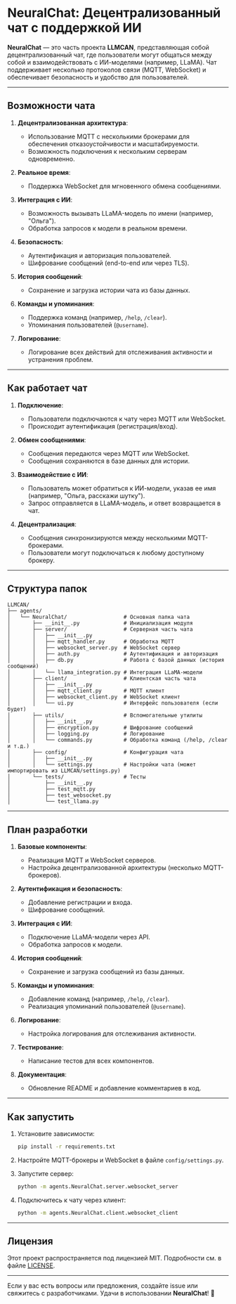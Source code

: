 
# NeuralChat: Децентрализованный чат с поддержкой ИИ

**NeuralChat** — это часть проекта **LLMCAN**, представляющая собой децентрализованный чат, где пользователи могут общаться между собой и взаимодействовать с ИИ-моделями (например, LLaMA). Чат поддерживает несколько протоколов связи (MQTT, WebSocket) и обеспечивает безопасность и удобство для пользователей.

---

## **Возможности чата**

1. **Децентрализованная архитектура**:
   - Использование MQTT с несколькими брокерами для обеспечения отказоустойчивости и масштабируемости.
   - Возможность подключения к нескольким серверам одновременно.

2. **Реальное время**:
   - Поддержка WebSocket для мгновенного обмена сообщениями.

3. **Интеграция с ИИ**:
   - Возможность вызывать LLaMA-модель по имени (например, "Ольга").
   - Обработка запросов к модели в реальном времени.

4. **Безопасность**:
   - Аутентификация и авторизация пользователей.
   - Шифрование сообщений (end-to-end или через TLS).

5. **История сообщений**:
   - Сохранение и загрузка истории чата из базы данных.

6. **Команды и упоминания**:
   - Поддержка команд (например, `/help`, `/clear`).
   - Упоминания пользователей (`@username`).

7. **Логирование**:
   - Логирование всех действий для отслеживания активности и устранения проблем.

---

## **Как работает чат**

1. **Подключение**:
   - Пользователи подключаются к чату через MQTT или WebSocket.
   - Происходит аутентификация (регистрация/вход).

2. **Обмен сообщениями**:
   - Сообщения передаются через MQTT или WebSocket.
   - Сообщения сохраняются в базе данных для истории.

3. **Взаимодействие с ИИ**:
   - Пользователь может обратиться к ИИ-модели, указав ее имя (например, "Ольга, расскажи шутку").
   - Запрос отправляется в LLaMA-модель, и ответ возвращается в чат.

4. **Децентрализация**:
   - Сообщения синхронизируются между несколькими MQTT-брокерами.
   - Пользователи могут подключаться к любому доступному брокеру.

---

## **Структура папок**

```
LLMCAN/
├── agents/
│   └── NeuralChat/                  # Основная папка чата
│       ├── __init__.py              # Инициализация модуля
│       ├── server/                  # Серверная часть чата
│       │   ├── __init__.py
│       │   ├── mqtt_handler.py      # Обработка MQTT
│       │   ├── websocket_server.py  # WebSocket сервер
│       │   ├── auth.py              # Аутентификация и авторизация
│       │   ├── db.py                # Работа с базой данных (история сообщений)
│       │   └── llama_integration.py # Интеграция LLaMA-модели
│       ├── client/                  # Клиентская часть чата
│       │   ├── __init__.py
│       │   ├── mqtt_client.py       # MQTT клиент
│       │   ├── websocket_client.py  # WebSocket клиент
│       │   └── ui.py                # Интерфейс пользователя (если будет)
│       ├── utils/                   # Вспомогательные утилиты
│       │   ├── __init__.py
│       │   ├── encryption.py        # Шифрование сообщений
│       │   ├── logging.py           # Логирование
│       │   └── commands.py          # Обработка команд (/help, /clear и т.д.)
│       ├── config/                  # Конфигурация чата
│       │   ├── __init__.py
│       │   └── settings.py          # Настройки чата (может импортировать из LLMCAN/settings.py)
│       └── tests/                   # Тесты
│           ├── __init__.py
│           ├── test_mqtt.py
│           ├── test_websocket.py
│           └── test_llama.py
```

---

## **План разработки**

1. **Базовые компоненты**:
   - Реализация MQTT и WebSocket серверов.
   - Настройка децентрализованной архитектуры (несколько MQTT-брокеров).

2. **Аутентификация и безопасность**:
   - Добавление регистрации и входа.
   - Шифрование сообщений.

3. **Интеграция с ИИ**:
   - Подключение LLaMA-модели через API.
   - Обработка запросов к модели.

4. **История сообщений**:
   - Сохранение и загрузка сообщений из базы данных.

5. **Команды и упоминания**:
   - Добавление команд (например, `/help`, `/clear`).
   - Реализация упоминаний пользователей (`@username`).

6. **Логирование**:
   - Настройка логирования для отслеживания активности.

7. **Тестирование**:
   - Написание тестов для всех компонентов.

8. **Документация**:
   - Обновление README и добавление комментариев в код.

---

## **Как запустить**

1. Установите зависимости:
   ```bash
   pip install -r requirements.txt
   ```

2. Настройте MQTT-брокеры и WebSocket в файле `config/settings.py`.

3. Запустите сервер:
   ```bash
   python -m agents.NeuralChat.server.websocket_server
   ```

4. Подключитесь к чату через клиент:
   ```bash
   python -m agents.NeuralChat.client.websocket_client
   ```

---

## **Лицензия**

Этот проект распространяется под лицензией MIT. Подробности см. в файле [LICENSE](../LICENSE).

---

Если у вас есть вопросы или предложения, создайте issue или свяжитесь с разработчиками. Удачи в использовании **NeuralChat**! 🚀
